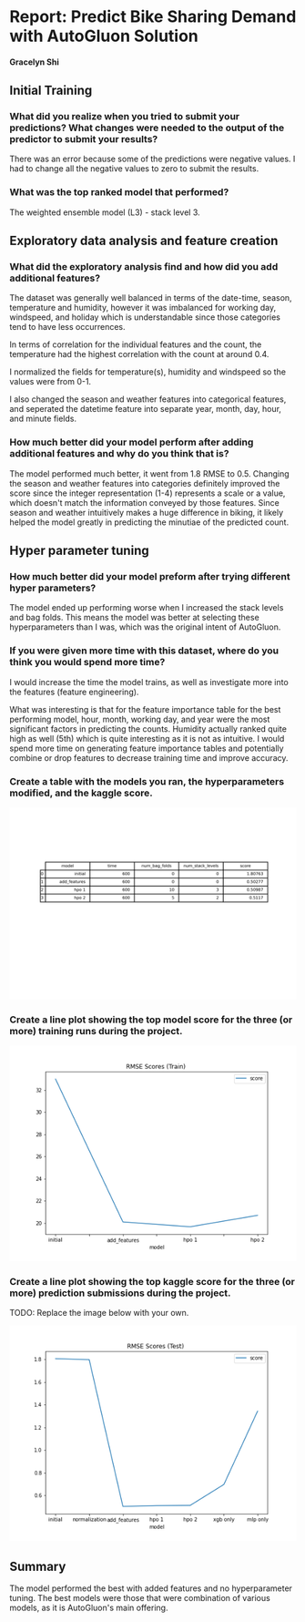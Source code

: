 # Report: Predict Bike Sharing Demand with AutoGluon Solution
#### Gracelyn Shi

## Initial Training
### What did you realize when you tried to submit your predictions? What changes were needed to the output of the predictor to submit your results?
There was an error because some of the predictions were negative values. I had to change all the negative values to zero to submit the results.

### What was the top ranked model that performed?
The weighted ensemble model (L3) - stack level 3.

## Exploratory data analysis and feature creation
### What did the exploratory analysis find and how did you add additional features?
The dataset was generally well balanced in terms of the date-time, season, temperature and humidity, however it was imbalanced for working day, windspeed, and holiday which is understandable since those categories tend to have less occurrences. 

In terms of correlation for the individual features and the count, the temperature had the highest correlation with the count at around 0.4. 

I normalized the fields for temperature(s), humidity and windspeed so the values were from 0-1. 

I also changed the season and weather features into categorical features, and seperated the datetime feature into separate year, month, day, hour, and minute fields.



### How much better did your model perform after adding additional features and why do you think that is?
The model performed much better, it went from 1.8 RMSE to 0.5. Changing the season and weather features into categories definitely improved the score since the integer representation (1-4) represents a scale or a value, which doesn't match the information conveyed by those features. Since season and weather intuitively makes a huge difference in biking, it likely helped the model greatly in predicting the minutiae of the predicted count.

## Hyper parameter tuning
### How much better did your model preform after trying different hyper parameters?
The model ended up performing worse when I increased the stack levels and bag folds. This means the model was better at selecting these hyperparameters than I was, which was the original intent of AutoGluon.

### If you were given more time with this dataset, where do you think you would spend more time?
I would increase the time the model trains, as well as investigate more into the features (feature engineering). 

What was interesting is that for the feature importance table for the best performing model, hour, month, working day, and year were the most significant factors in predicting the counts. Humidity actually ranked quite high as well (5th) which is quite interesting as it is not as intuitive. I would spend more time on generating feature importance tables and potentially combine or drop features to decrease training time and improve accuracy.

### Create a table with the models you ran, the hyperparameters modified, and the kaggle score.
![mytable.png](mytable.png)

### Create a line plot showing the top model score for the three (or more) training runs during the project.

![model_train_score.png](model_train_score.png)


### Create a line plot showing the top kaggle score for the three (or more) prediction submissions during the project.

TODO: Replace the image below with your own.

![model_test_score.png](model_test_score.png)

## Summary
The model performed the best with added features and no hyperparameter tuning. The best models were those that were combination of various models, as it is AutoGluon's main offering. 



